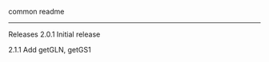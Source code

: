 common readme

----------------------------------------------------------------------------
Releases
2.0.1
Initial release

2.1.1
Add getGLN, getGS1 